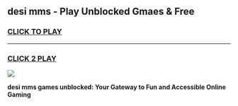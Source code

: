 
## desi mms - Play Unblocked Gmaes & Free
<h3>
<a href="https://premium.freeplayer.one?title=desi_mms&ref=20F">CLICK TO PLAY</a></h3>
<hr>

<h3>
<a href="https://premium.freeplayer.one?title=desi_mms&ref=20F">CLICK 2 PLAY</a>
  
</h3>

<a href="https://premium.freeplayer.one?title=desi_mms&ref=20F/"><img src="https://clearcache.store/games.png"></a>


**desi mms games unblocked: Your Gateway to Fun and Accessible Online Gaming**
